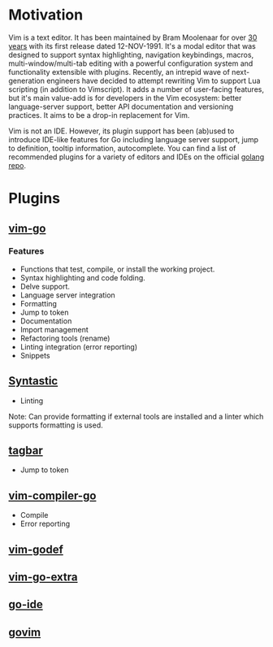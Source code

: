 # Motivation

Vim is a text editor. It has been maintained by Bram Moolenaar for over [30
years](https://web.archive.org/save/https://www.simplethread.com/vim-at-30-heres-why-its-still-relevant/)
with its first release dated 12-NOV-1991. It's a modal editor that was designed
to support syntax highlighting, navigation keybindings, macros,
multi-window/multi-tab editing with a powerful configuration system and
functionality extensible with plugins. Recently, an intrepid wave of
next-generation engineers have decided to attempt rewriting Vim to support Lua
scripting (in addition to Vimscript). It adds a number of user-facing features,
but it's main value-add is for developers in the Vim ecosystem: better
language-server support, better API documentation and versioning practices. It
aims to be a drop-in replacement for Vim.

Vim is not an IDE. However, its plugin support has been (ab)used to introduce
IDE-like features for Go including language server support, jump to definition,
tooltip information, autocomplete. You can find a list of recommended plugins
for a variety of editors and IDEs on the official [golang
repo](https://github.com/golang/go/wiki/IDEsAndTextEditorPlugins).


# Plugins

## [vim-go](https://github.com/fatih/vim-go)
### Features
  - Functions that test, compile, or install the working project.
  - Syntax highlighting and code folding.
  - Delve support.
  - Language server integration
  - Formatting
  - Jump to token
  - Documentation
  - Import management
  - Refactoring tools (rename)
  - Linting integration (error reporting)
  - Snippets

## [Syntastic](https://github.com/vim-syntastic/syntastic)
  - Linting

Note: Can provide formatting if external tools are installed and a linter which
supports formatting is used.

## [tagbar](https://github.com/preservim/tagbar)
  - Jump to token

## [vim-compiler-go](https://github.com/rjohnsondev/vim-compiler-go)
  - Compile
  - Error reporting

## [vim-godef](https://github.com/dgryski/vim-godef)

## [vim-go-extra](https://github.com/vim-jp/vim-go-extra)

## [go-ide](https://github.com/plentiform/go-ide)

## [govim](https://github.com/govim/govim)

